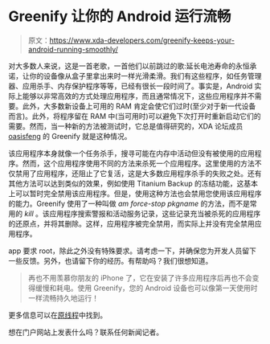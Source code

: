 # Greenify 让你的 Android 运行流畅

> 原文：<https://www.xda-developers.com/greenify-keeps-your-android-running-smoothly/>

对大多数人来说，这是一首老歌，一首他们以前跳过的歌:延长电池寿命的永恒承诺，让你的设备像从盒子里拿出来时一样光滑柔滑。我们有这些程序，如任务管理器、应用杀手、内存保护程序等等，已经有很长一段时间了。事实是，Android 实际上能够以非常高效的方式处理应用程序，而且通常情况下，这些应用程序并不需要。此外，大多数新设备上可用的 RAM 肯定会使它们过时(至少对于新一代设备而言)。此外，将程序留在 RAM 中(当可用时)可以避免下次打开时重新启动它们的需要。然而，当一种新的方法被测试时，它总是值得研究的，XDA 论坛成员 [oasisfeng](http://forum.xda-developers.com/member.php?u=4376588) 的 Greenify 就是这种情况。

该应用程序本身就像一个任务杀手，搜寻可能在内存中活动但没有被使用的应用程序。然而，这个应用程序使用不同的方法来杀死一个应用程序。这里使用的方法不仅禁用了应用程序，还阻止了它复活，这是大多数应用程序杀手的失败之处。还有其他方法可以达到类似的效果，例如使用 Titanium Backup 的冻结功能，这基本上可以暂时完全禁用该应用程序。但是，使用这种方法也会禁用您使用该应用程序的能力。Greenify 使用了一种叫做 *am force-stop pkgname* 的方法，而不是常用的 *kill* 。该应用程序搜索警报和活动服务记录，这些记录充当被杀死的应用程序的还原点，并将其删除。这样，应用程序被完全禁用，而实际上并没有完全禁用应用程序。

app 要求 root，除此之外没有特殊要求。请考虑一下，并确保您为开发人员留下一些反馈。另外，也请留下你的经历。有帮助吗？我们很想知道。

> 再也不用羡慕你朋友的 iPhone 了，它在安装了许多应用程序后再也不会变得缓慢和耗电。使用 Greenify，您的 Android 设备也可以像第一天使用时一样流畅持久地运行！

更多信息可以在[原线程](http://forum.xda-developers.com/showthread.php?t=2155737)中找到。

想在门户网站上发表什么吗？联系任何新闻记者。